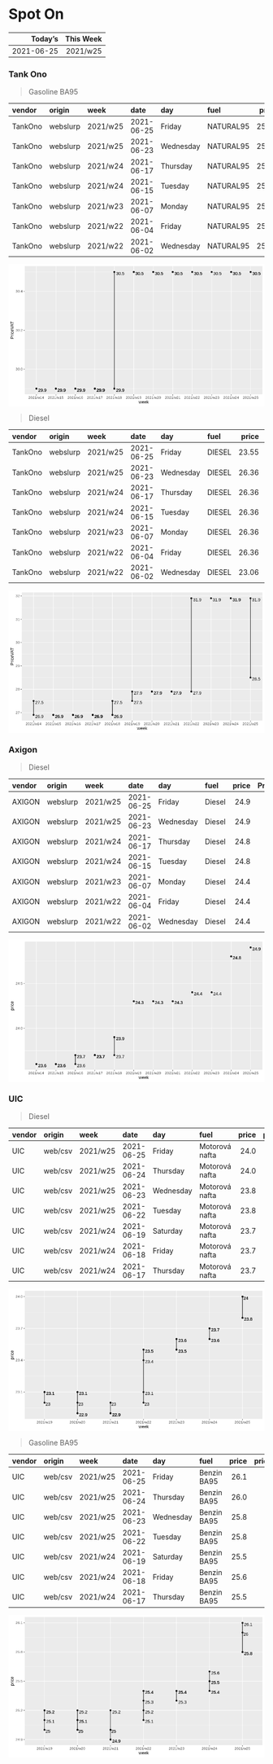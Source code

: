 Spot On
================

|    Today’s | This Week |
|-----------:|----------:|
| 2021-06-25 |  2021/w25 |

### Tank Ono

> Gasoline BA95

| vendor  | origin   | week     | date       | day       | fuel      | price | PriceVAT |
|:--------|:---------|:---------|:-----------|:----------|:----------|------:|---------:|
| TankOno | webslurp | 2021/w25 | 2021-06-25 | Friday    | NATURAL95 | 25.21 |     30.5 |
| TankOno | webslurp | 2021/w25 | 2021-06-23 | Wednesday | NATURAL95 | 25.21 |     30.5 |
| TankOno | webslurp | 2021/w24 | 2021-06-17 | Thursday  | NATURAL95 | 25.21 |     30.5 |
| TankOno | webslurp | 2021/w24 | 2021-06-15 | Tuesday   | NATURAL95 | 25.21 |     30.5 |
| TankOno | webslurp | 2021/w23 | 2021-06-07 | Monday    | NATURAL95 | 25.21 |     30.5 |
| TankOno | webslurp | 2021/w22 | 2021-06-04 | Friday    | NATURAL95 | 25.21 |     30.5 |
| TankOno | webslurp | 2021/w22 | 2021-06-02 | Wednesday | NATURAL95 | 25.21 |     30.5 |

<img src="SpotOn_files/figure-gfm/tono-ba95-1.png" style="display: block; margin: auto auto auto 0;" />

> Diesel

| vendor  | origin   | week     | date       | day       | fuel   | price | PriceVAT |
|:--------|:---------|:---------|:-----------|:----------|:-------|------:|---------:|
| TankOno | webslurp | 2021/w25 | 2021-06-25 | Friday    | DIESEL | 23.55 |     28.5 |
| TankOno | webslurp | 2021/w25 | 2021-06-23 | Wednesday | DIESEL | 26.36 |     31.9 |
| TankOno | webslurp | 2021/w24 | 2021-06-17 | Thursday  | DIESEL | 26.36 |     31.9 |
| TankOno | webslurp | 2021/w24 | 2021-06-15 | Tuesday   | DIESEL | 26.36 |     31.9 |
| TankOno | webslurp | 2021/w23 | 2021-06-07 | Monday    | DIESEL | 26.36 |     31.9 |
| TankOno | webslurp | 2021/w22 | 2021-06-04 | Friday    | DIESEL | 26.36 |     31.9 |
| TankOno | webslurp | 2021/w22 | 2021-06-02 | Wednesday | DIESEL | 23.06 |     27.9 |

<img src="SpotOn_files/figure-gfm/tono-diesel-1.png" style="display: block; margin: auto auto auto 0;" />

### Axigon

> Diesel

| vendor | origin   | week     | date       | day       | fuel   | price | PriceVAT |
|:-------|:---------|:---------|:-----------|:----------|:-------|------:|---------:|
| AXIGON | webslurp | 2021/w25 | 2021-06-25 | Friday    | Diesel |  24.9 |     30.2 |
| AXIGON | webslurp | 2021/w25 | 2021-06-23 | Wednesday | Diesel |  24.9 |     30.2 |
| AXIGON | webslurp | 2021/w24 | 2021-06-17 | Thursday  | Diesel |  24.8 |     30.0 |
| AXIGON | webslurp | 2021/w24 | 2021-06-15 | Tuesday   | Diesel |  24.8 |     30.0 |
| AXIGON | webslurp | 2021/w23 | 2021-06-07 | Monday    | Diesel |  24.4 |     29.5 |
| AXIGON | webslurp | 2021/w22 | 2021-06-04 | Friday    | Diesel |  24.4 |     29.5 |
| AXIGON | webslurp | 2021/w22 | 2021-06-02 | Wednesday | Diesel |  24.4 |     29.5 |

<img src="SpotOn_files/figure-gfm/axigon-diesel-1.png" style="display: block; margin: auto auto auto 0;" />

### UIC

> Diesel

| vendor | origin  | week     | date       | day       | fuel           | price | priceVAT |
|:-------|:--------|:---------|:-----------|:----------|:---------------|------:|---------:|
| UIC    | web/csv | 2021/w25 | 2021-06-25 | Friday    | Motorová nafta |  24.0 |     29.0 |
| UIC    | web/csv | 2021/w25 | 2021-06-24 | Thursday  | Motorová nafta |  24.0 |     29.0 |
| UIC    | web/csv | 2021/w25 | 2021-06-23 | Wednesday | Motorová nafta |  23.8 |     28.8 |
| UIC    | web/csv | 2021/w25 | 2021-06-22 | Tuesday   | Motorová nafta |  23.8 |     28.8 |
| UIC    | web/csv | 2021/w24 | 2021-06-19 | Saturday  | Motorová nafta |  23.7 |     28.7 |
| UIC    | web/csv | 2021/w24 | 2021-06-18 | Friday    | Motorová nafta |  23.7 |     28.7 |
| UIC    | web/csv | 2021/w24 | 2021-06-17 | Thursday  | Motorová nafta |  23.7 |     28.7 |

<img src="SpotOn_files/figure-gfm/uic-diesel-1.png" style="display: block; margin: auto auto auto 0;" />

> Gasoline BA95

| vendor | origin  | week     | date       | day       | fuel        | price | priceVAT |
|:-------|:--------|:---------|:-----------|:----------|:------------|------:|---------:|
| UIC    | web/csv | 2021/w25 | 2021-06-25 | Friday    | Benzin BA95 |  26.1 |     31.6 |
| UIC    | web/csv | 2021/w25 | 2021-06-24 | Thursday  | Benzin BA95 |  26.0 |     31.5 |
| UIC    | web/csv | 2021/w25 | 2021-06-23 | Wednesday | Benzin BA95 |  25.8 |     31.2 |
| UIC    | web/csv | 2021/w25 | 2021-06-22 | Tuesday   | Benzin BA95 |  25.8 |     31.2 |
| UIC    | web/csv | 2021/w24 | 2021-06-19 | Saturday  | Benzin BA95 |  25.5 |     30.9 |
| UIC    | web/csv | 2021/w24 | 2021-06-18 | Friday    | Benzin BA95 |  25.6 |     31.0 |
| UIC    | web/csv | 2021/w24 | 2021-06-17 | Thursday  | Benzin BA95 |  25.5 |     30.9 |

<img src="SpotOn_files/figure-gfm/uic-ba95-1.png" style="display: block; margin: auto auto auto 0;" />
